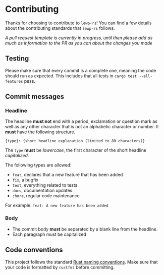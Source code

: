 # Contributing

Thanks for choosing to contribute to `lewp-rs`! You can find a few details about the contributing standards that `lewp-rs` follows.

*A pull request template is currently in progress, until then please add as much as information to the PR as you can about the changes you made*

## Testing

Please make sure that every commit is a complete one, meaning the code should run as expected. This includes that all tests in `cargo test --all-features` pass.

## Commit messages

### Headline

The headline **must not** end with a period, exclamation or question mark as well as any other character that is not an alphabetic character or number. It **must** have the following structure.

`{type}: {short headline explanation (limited to 80 characters)}`

The `type` **must** be *lowercase*, the first character of the short headline *capitalized*.

The following types are allowed:

* `feat`, declares that a new feature that has been added
* `fix`, a bugfix
* `test`, everything related to tests
* `docs`, documentation updates
* `chore`, regular code maintenance

For example:
`feat: A new feature has been added`

### Body

* The commit body **must** be separated by a blank line from the headline.
* Each paragraph must be capitalized

## Code conventions

This project follows the standard [Rust naming conventions](https://rust-lang.github.io/api-guidelines/naming.html). Make sure that your code is formatted by `rustfmt` before committing.